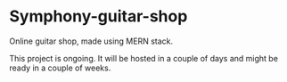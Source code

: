# Symphony-guitar-shop
Online guitar shop, made using MERN stack.

This project is ongoing. It will be hosted in a couple of days and might be ready in a couple of weeks.
